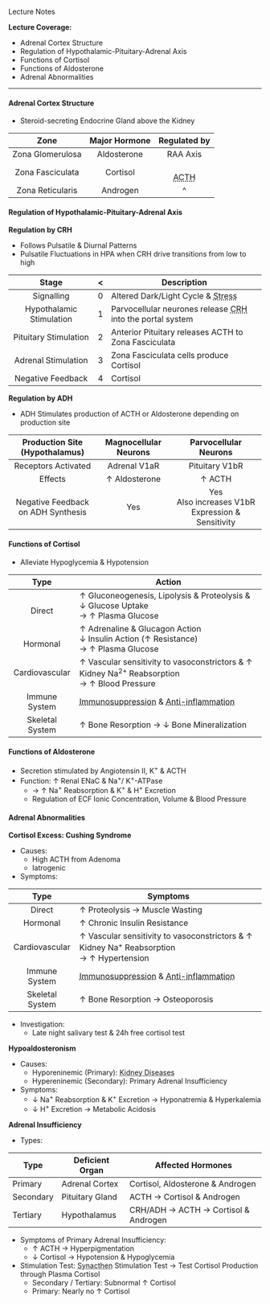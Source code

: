 Lecture Notes

**Lecture Coverage:**
- Adrenal Cortex Structure
- Regulation of Hypothalamic-Pituitary-Adrenal Axis
- Functions of Cortisol
- Functions of Aldosterone
- Adrenal Abnormalities

---
#### **Adrenal Cortex Structure**
- Steroid-secreting Endocrine Gland above the Kidney

|       Zone       | Major Hormone |                       Regulated by                        |
| :--------------: | :-----------: | :-------------------------------------------------------: |
| Zona Glomerulosa |  Aldosterone  |                         RAA Axis                          |
| Zona Fasciculata |   Cortisol    | <br><abbr Title="Adrenocorticotropic Hormone">ACTH</abbr> |
| Zona Reticularis |   Androgen    |                             ^                             |


#### **Regulation of Hypothalamic-Pituitary-Adrenal Axis**
**Regulation by CRH**
- Follows Pulsatile & Diurnal Patterns
- Pulsatile Fluctuations in HPA when CRH drive transitions from low to high

|          Stage           |  <  | Description                                                                                                    |
| :----------------------: | :-: | -------------------------------------------------------------------------------------------------------------- |
|        Signalling        |  0  | Altered Dark/Light Cycle & <abbr Title="Hypoglycemia / Trauma">Stress</abbr>                                   |
| Hypothalamic Stimulation |  1  | Parvocellular neurones release <abbr Title="Corticotropin-releasing Hormone">CRH</abbr> into the portal system |
|  Pituitary Stimulation   |  2  | Anterior Pituitary releases ACTH to Zona Fasciculata                                                           |
|   Adrenal Stimulation    |  3  | Zona Fasciculata cells produce Cortisol                                                                        |
|    Negative Feedback     |  4  | Cortisol                                                                                                       |

**Regulation by ADH**
- ADH Stimulates production of ACTH or Aldosterone depending on production site

|     Production Site (Hypothalamus)     | Magnocellular Neurons |                Parvocellular Neurons                |
| :------------------------------------: | :-------------------: | :-------------------------------------------------: |
|          Receptors Activated           |     Adrenal V1aR      |                   Pituitary V1bR                    |
|                Effects                 |     ↑ Aldosterone     |                       ↑ ACTH                        |
| Negative Feedback <br>on ADH Synthesis |          Yes          | Yes<br>Also increases V1bR Expression & Sensitivity |


#### **Functions of Cortisol**
- Alleviate Hypoglycemia & Hypotension

|      Type       | Action                                                                                                                                                  |
| :-------------: | ------------------------------------------------------------------------------------------------------------------------------------------------------- |
|   <br>Direct    | ↑ Gluconeogenesis, Lipolysis & Proteolysis &<br>↓ Glucose Uptake<br>→ ↑ Plasma Glucose                                                                  |
|  <br>Hormonal   | ↑ Adrenaline & Glucagon Action<br>↓ Insulin Action (↑ Resistance)<br>→ ↑ Plasma Glucose                                                                 |
| Cardiovascular  | ↑ Vascular sensitivity to vasoconstrictors & ↑ Kidney Na<sup>2+</sup> Reabsorption<br>→ ↑ Blood Pressure                                                |
|  Immune System  | <abbr Title="↓ NK, T and Antibody">Immunosuppression</abbr> & <abbr Title="↑ Anti-inflammatory & ↓ Pro-inflammatory Cytokines">Anti-inflammation</abbr> |
| Skeletal System | ↑ Bone Resorption → ↓ Bone Mineralization                                                                                                               |


#### **Functions of Aldosterone**
- Secretion stimulated by Angiotensin II, K<sup>+</sup> & ACTH
- Function: ↑ Renal ENaC & Na<sup>+</sup>/ K<sup>+</sup>-ATPase
	- → ↑ Na<sup>+</sup> Reabsorption & K<sup>+</sup> & H<sup>+</sup> Excretion
	- Regulation of ECF Ionic Concentration, Volume & Blood Pressure

#### **Adrenal Abnormalities**
**Cortisol Excess: Cushing Syndrome**
- Causes:
	- High ACTH from Adenoma
	- Iatrogenic
- Symptoms:

|      Type       | Symptoms                                                                                                                                                |
| :-------------: | ------------------------------------------------------------------------------------------------------------------------------------------------------- |
|     Direct      | ↑ Proteolysis → Muscle Wasting                                                                                                                          |
|    Hormonal     | ↑ Chronic Insulin Resistance                                                                                                                            |
| Cardiovascular  | ↑ Vascular sensitivity to vasoconstrictors & ↑ Kidney Na<sup>+</sup> Reabsorption<br>→ ↑ Hypertension                                                   |
|  Immune System  | <abbr Title="↓ NK, T and Antibody">Immunosuppression</abbr> & <abbr Title="↑ Anti-inflammatory & ↓ Pro-inflammatory Cytokines">Anti-inflammation</abbr> |
| Skeletal System | ↑ Bone Resorption → Osteoporosis                                                                                                                        |
- Investigation:
	- Late night salivary test & 24h free cortisol test

**Hypoaldosteronism**
- Causes:
	- Hyporeninemic (Primary): <abbr Title="Diabetes & Nephritis">Kidney Diseases</abbr>
	- Hypereninemic (Secondary): Primary Adrenal Insufficiency
- Symptoms:
	- ↓ Na<sup>+</sup> Reabsorption & K<sup>+</sup> Excretion → Hyponatremia & Hyperkalemia
	- ↓ H<sup>+</sup> Excretion → Metabolic Acidosis

**Adrenal Insufficiency**
- Types:

| Type      | Deficient Organ | Affected Hormones                    |
| --------- | --------------- | ------------------------------------ |
| Primary   | Adrenal Cortex  | Cortisol, Aldosterone & Androgen     |
| Secondary | Pituitary Gland | ACTH → Cortisol & Androgen           |
| Tertiary  | Hypothalamus    | CRH/ADH → ACTH → Cortisol & Androgen |
- Symptoms of Primary Adrenal Insufficiency:
	- ↑ ACTH → Hyperpigmentation
	- ↓ Cortisol → Hypotension & Hypoglycemia
- Stimulation Test: <abbr Title="Synthetic ACTH">Synacthen</abbr> Stimulation Test → Test Cortisol Production through Plasma Cortisol
	- Secondary / Tertiary: Subnormal ↑ Cortisol
	- Primary: Nearly no ↑ Cortisol